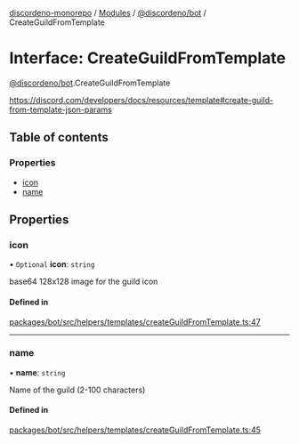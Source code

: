 [discordeno-monorepo](../README.md) / [Modules](../modules.md) / [@discordeno/bot](../modules/discordeno_bot.md) / CreateGuildFromTemplate

# Interface: CreateGuildFromTemplate

[@discordeno/bot](../modules/discordeno_bot.md).CreateGuildFromTemplate

https://discord.com/developers/docs/resources/template#create-guild-from-template-json-params

## Table of contents

### Properties

- [icon](discordeno_bot.CreateGuildFromTemplate.md#icon)
- [name](discordeno_bot.CreateGuildFromTemplate.md#name)

## Properties

### icon

• `Optional` **icon**: `string`

base64 128x128 image for the guild icon

#### Defined in

[packages/bot/src/helpers/templates/createGuildFromTemplate.ts:47](https://github.com/deepsarda/discordeno/blob/c6dc30bb/packages/bot/src/helpers/templates/createGuildFromTemplate.ts#L47)

---

### name

• **name**: `string`

Name of the guild (2-100 characters)

#### Defined in

[packages/bot/src/helpers/templates/createGuildFromTemplate.ts:45](https://github.com/deepsarda/discordeno/blob/c6dc30bb/packages/bot/src/helpers/templates/createGuildFromTemplate.ts#L45)
